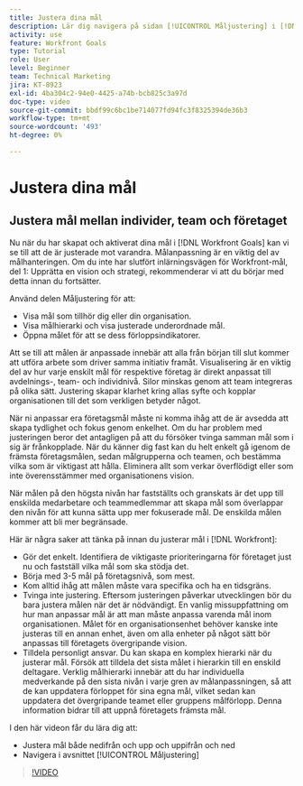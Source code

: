 ```yaml
---
title: Justera dina mål
description: Lär dig navigera på sidan [!UICONTROL Måljustering] i [!DNL}   Mål].
activity: use
feature: Workfront Goals
type: Tutorial
role: User
level: Beginner
team: Technical Marketing
jira: KT-8923
exl-id: 4ba304c2-94e0-4425-a74b-bcb825c3a97d
doc-type: video
source-git-commit: bbdf99c6bc1be714077fd94fc3f8325394de36b3
workflow-type: tm+mt
source-wordcount: '493'
ht-degree: 0%

---
```


# Justera dina mål

## Justera mål mellan individer, team och företaget

Nu när du har skapat och aktiverat dina mål i [!DNL Workfront Goals] kan vi se till att de är justerade mot varandra. Målanpassning är en viktig del av målhanteringen. Om du inte har slutfört inlärningsvägen för Workfront-mål, del 1: Upprätta en vision och strategi, rekommenderar vi att du börjar med detta innan du fortsätter.

<!--Insert link to LP 1, above -->

Använd delen Måljustering för att:

* Visa mål som tillhör dig eller din organisation.
* Visa målhierarki och visa justerade underordnade mål.
* Öppna målet för att se dess förloppsindikatorer.

Att se till att målen är anpassade innebär att alla från början till slut kommer att utföra arbete som driver samma initiativ framåt. Visualisering är en viktig del av hur varje enskilt mål för respektive företag är direkt anpassat till avdelnings-, team- och individnivå. Silor minskas genom att team integreras på olika sätt. Justering skapar klarhet kring allas syfte och kopplar organisationen till det som verkligen betyder något.

När ni anpassar era företagsmål måste ni komma ihåg att de är avsedda att skapa tydlighet och fokus genom enkelhet. Om du har problem med justeringen beror det antagligen på att du försöker tvinga samman mål som i sig är frånkopplade. När du känner dig fast kan du helt enkelt gå igenom de främsta företagsmålen, sedan målgrupperna och teamen, och bestämma vilka som är viktigast att hålla. Eliminera allt som verkar överflödigt eller som inte överensstämmer med organisationens vision.

När målen på den högsta nivån har fastställts och granskats är det upp till enskilda medarbetare och teammedlemmar att skapa mål som överlappar den nivån för att kunna sätta upp mer fokuserade mål. De enskilda målen kommer att bli mer begränsade.

<!-- Pro-tips graphic -->

Här är några saker att tänka på innan du justerar mål i [!DNL Workfront]:

* Gör det enkelt. Identifiera de viktigaste prioriteringarna för företaget just nu och fastställ vilka mål som ska stödja det.
* Börja med 3-5 mål på företagsnivå, som mest.
* Kom alltid ihåg att målen måste vara specifika och ha en tidsgräns.
* Tvinga inte justering. Eftersom justeringen påverkar utvecklingen bör du bara justera målen när det är nödvändigt. En vanlig missuppfattning om hur man anpassar mål är att man måste anpassa varenda mål inom organisationen. Målet för en organisationsenhet behöver kanske inte justeras till en annan enhet, även om alla enheter på något sätt bör anpassas till företagets övergripande vision.
* Tilldela personligt ansvar. Du kan skapa en komplex hierarki när du justerar mål. Försök att tilldela det sista målet i hierarkin till en enskild deltagare. Verklig målhierarki innebär att du har individuella medverkande på den sista nivån i varje gren av målanpassningen, så att de kan uppdatera förloppet för sina egna mål, vilket sedan kan uppdatera det övergripande teamet eller gruppens målförlopp. Denna information bidrar till att uppnå företagets främsta mål.

I den här videon får du lära dig att:

* Justera mål både nedifrån och upp och uppifrån och ned
* Navigera i avsnittet [!UICONTROL Måljustering]

>[!VIDEO](https://video.tv.adobe.com/v/335195/?quality=12&learn=on&enablevpops=1)
